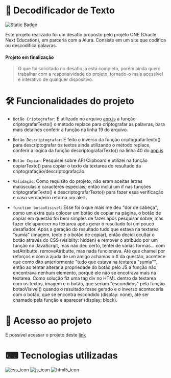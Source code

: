 # 📃 Decodificador de Texto

![Static Badge](https://img.shields.io/badge/Status-Em%20Desenvolvimento-green)

Este projeto realizado foi um desafio proposto pelo projeto ONE (Oracle Next Education), em parceria com a Alura. Consiste em um site que codifica ou descodifica palavras.

<h4>Projeto em finalização</h4>

>O que foi solicitado no desafio já está completo, porém ainda quero trabalhar com a responsividade do projeto, tornado-o mais acessível e interativo de qualquer dispositivo.

# 🛠️ Funcionalidades do projeto
- `Botão Criptografar`: É utilizado no arquivo <a href="app.js">app.js</a> a função criptografarTexto() o método replace para criptografar as palavras, bara mais detalhes conferir a função na linha 19 do arquivo.

- `Botão Descriptografar`: É feito o inverso da função criptografarTexto() para descriptografar os textos ainda utilizando o método replace, conferir a lógica da função descriptografarTexto() na linha 40 do <a href="app.js">app.js</a>

- `Botão Copiar`: Pesquisei sobre API Clipboard e utilizei na função copiarTexto() para copiar o texto da textarea do resultado da criptografação/descriptografação.

- `Validação`: Como requisito do projeto, não eram aceitas letras maiúsculas e caracteres especiais, então inclui um if nas funções criptografarTexto() e descriptografarTexto() para fazer essa verificação e caso verdadeiro retorna um alert.

- `function botaoVisivel`: Esse foi o que mais me deu "dor de cabeça", como um extra quis colocar um botão de copiar na página, o botão de copiar em questão foi bem simples de fazer após pesquisar sobre, mas fazer ele aparecer na textarea após gerar o resultado foi um pouco desafiador. Após a geração do resultado tudo que estava na textarea "sumia" (imagem, texto e o botão de copiar), então decidi ocultar o botão através do CSS (visibilty: hidden) e remover o atribudo por um função no JavaScript, mas não deu certo, tentei de várias formas... com setAtributte, removeAtributte, mas nada funcionava. Até que chamei por reforços e com a ajuda de um amigo achamos o X da questão, acontece que como dito anteriormente "tudo que estava na textarea "sumia"", então ao tentar alterar a propriedade do botão pelo JS a função não encontrava nenhum elemento, porquê ele não se encotrava mais na textarea. Como solução fiz uma tag div no HTML dentro da textarea com os textos, imagem e o botão, que seriam "escondidos" pela função ‎botaoVisivel() quando o resultado fosse gerado e o inverso aconteceria com o botão, que se encontra escondido (display: none), até ser chamado pela função e aparecer (display: block).

# 🔗 Acesso ao projeto
É possível acessar o projeto deste <a href="https://decodificador-de-texto-one-iota.vercel.app">link</a>

# ⌨ Tecnologias utilizadas
![css_icon](https://github.com/user-attachments/assets/3a588f78-603c-4f80-a1c7-1582fb944da0)
![js_icon](https://github.com/user-attachments/assets/64fd497a-37fc-4509-8a90-15dcaa4a104a) 
![html5_icon](https://github.com/user-attachments/assets/25fb262c-4dbd-451c-9dd5-193e601e3b8a) 
